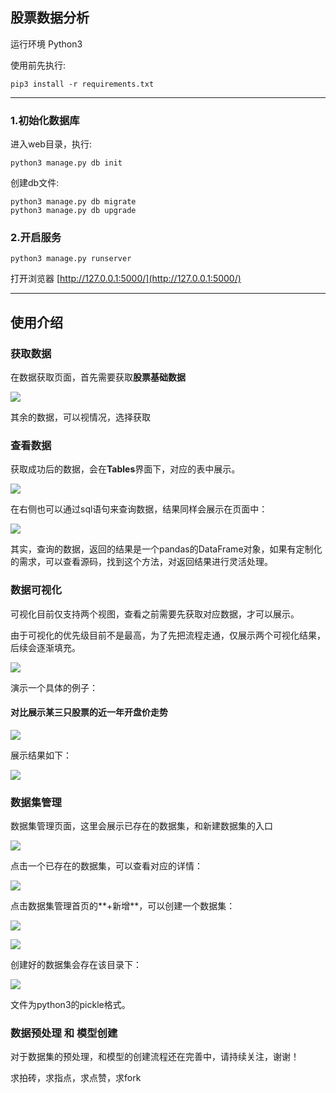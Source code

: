 ## 股票数据分析

运行环境 Python3

使用前先执行:

```
pip3 install -r requirements.txt
```

-----

### 1.初始化数据库

进入web目录，执行:

```
python3 manage.py db init
```

创建db文件:

```
python3 manage.py db migrate
python3 manage.py db upgrade
```

### 2.开启服务

```
python3 manage.py runserver
```

打开浏览器 [http://127.0.0.1:5000/](http://127.0.0.1:5000/)


-----

## 使用介绍

### 获取数据

在数据获取页面，首先需要获取**股票基础数据**

![](./img/001.png)

其余的数据，可以视情况，选择获取

### 查看数据

获取成功后的数据，会在**Tables**界面下，对应的表中展示。

![](./img/002.png)

在右侧也可以通过sql语句来查询数据，结果同样会展示在页面中：

![](./img/003.png)

其实，查询的数据，返回的结果是一个pandas的DataFrame对象，如果有定制化的需求，可以查看源码，找到这个方法，对返回结果进行灵活处理。

### 数据可视化

可视化目前仅支持两个视图，查看之前需要先获取对应数据，才可以展示。

由于可视化的优先级目前不是最高，为了先把流程走通，仅展示两个可视化结果，后续会逐渐填充。

![](./img/004.png)

演示一个具体的例子：

#### 对比展示某三只股票的近一年开盘价走势

![](./img/005.png)

展示结果如下：

![](./img/006.png)

### 数据集管理

数据集管理页面，这里会展示已存在的数据集，和新建数据集的入口

![](./img/007.png)

点击一个已存在的数据集，可以查看对应的详情：

![](./img/008.png)

点击数据集管理首页的**+新增**，可以创建一个数据集：

![](./img/009.png)

![](./img/010.png)

创建好的数据集会存在该目录下：

![](./img/011.png)

文件为python3的pickle格式。

### 数据预处理 和 模型创建

对于数据集的预处理，和模型的创建流程还在完善中，请持续关注，谢谢！

求拍砖，求指点，求点赞，求fork